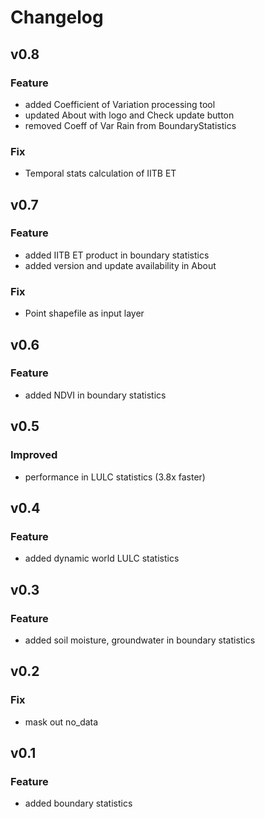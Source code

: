 # Changelog
## v0.8
### Feature
- added Coefficient of Variation processing tool
- updated About with logo and Check update button
- removed Coeff of Var Rain from BoundaryStatistics
### Fix
- Temporal stats calculation of IITB ET
## v0.7
### Feature
- added IITB ET product in boundary statistics
- added version and update availability in About
### Fix
- Point shapefile as input layer
## v0.6
### Feature
- added NDVI in boundary statistics
## v0.5
### Improved
- performance in LULC statistics (3.8x faster)
## v0.4
### Feature
- added dynamic world LULC statistics
## v0.3
### Feature
- added soil moisture, groundwater in boundary statistics
## v0.2
### Fix
- mask out no_data
## v0.1
### Feature
- added boundary statistics